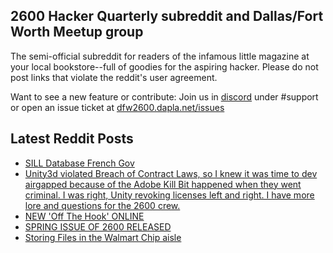 ## 2600 Hacker Quarterly subreddit and Dallas/Fort Worth Meetup group
The semi-official subreddit for readers of the infamous little magazine at your local bookstore--full of goodies for the aspiring hacker. Please do not post links that violate the reddit's user agreement.

Want to see a new feature or contribute: 
Join us in [discord](https://dfw2600.dapla.net/chat) under #support or open an issue ticket at [dfw2600.dapla.net/issues](https://dfw2600.dapla.net/issues)

## Latest Reddit Posts
<!-- BLOG-POST-LIST:START -->
- [SILL Database French Gov](https://www.reddit.com/r/2600/comments/1bz9vt7/sill_database_french_gov/)
- [Unity3d violated Breach of Contract Laws, so I knew it was time to dev airgapped because of the Adobe Kill Bit happened when they went criminal. I was right, Unity revoking licenses left and right. I have more lore and questions for the 2600 crew.](https://www.reddit.com/r/2600/comments/1byjkcr/unity3d_violated_breach_of_contract_laws_so_i/)
- [NEW 'Off The Hook' ONLINE](https://2600.com/hook/03-04-2024)
- [SPRING ISSUE OF 2600 RELEASED](https://2600.com/content/spring-issue-2600-released-18)
- [Storing Files in the Walmart Chip aisle](https://www.reddit.com/r/2600/comments/1btesxr/storing_files_in_the_walmart_chip_aisle/)
<!-- BLOG-POST-LIST:END -->

